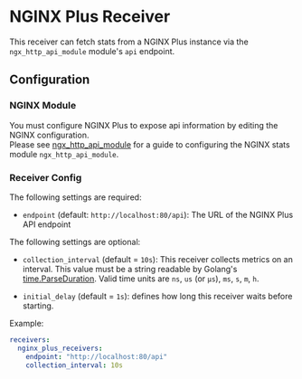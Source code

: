 # NGINX Plus Receiver

This receiver can fetch stats from a NGINX Plus instance via the `ngx_http_api_module` module's `api` endpoint.

## Configuration

### NGINX Module

You must configure NGINX Plus to expose api information by editing the NGINX configuration.  
Please see [ngx_http_api_module](https://nginx.org/en/docs/http/ngx_http_api_module.html) for a guide to configuring the NGINX stats module `ngx_http_api_module`.

### Receiver Config

The following settings are required:

- `endpoint` (default: `http://localhost:80/api`): The URL of the NGINX Plus API endpoint

The following settings are optional:

- `collection_interval` (default = `10s`): This receiver collects metrics on an interval. This value must be a string readable by Golang's [time.ParseDuration](https://pkg.go.dev/time#ParseDuration). Valid time units are `ns`, `us` (or `µs`), `ms`, `s`, `m`, `h`.

- `initial_delay` (default = `1s`): defines how long this receiver waits before starting.

Example:

```yaml
receivers:
  nginx_plus_receivers:
    endpoint: "http://localhost:80/api"
    collection_interval: 10s
```
